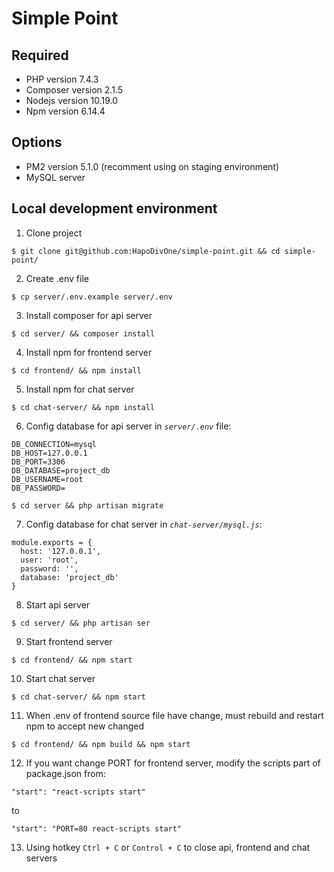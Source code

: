 Simple Point
=================



## Required
* PHP version 7.4.3
* Composer version 2.1.5
* Nodejs version 10.19.0
* Npm version 6.14.4

## Options
* PM2 version 5.1.0 (recomment using on staging environment)
* MySQL server

## Local development environment

1. Clone project

```shell
$ git clone git@github.com:HapoDivOne/simple-point.git && cd simple-point/
```

2. Create .env file

```shell
$ cp server/.env.example server/.env
```

3. Install composer for api server

```shell
$ cd server/ && composer install
```

4. Install npm for frontend server

```shell
$ cd frontend/ && npm install
```

5. Install npm for chat server

```shell
$ cd chat-server/ && npm install
```

6. Config database for api server in *`server/.env`* file:

```
DB_CONNECTION=mysql
DB_HOST=127.0.0.1
DB_PORT=3306
DB_DATABASE=project_db
DB_USERNAME=root
DB_PASSWORD=
```
```shell
$ cd server && php artisan migrate
```

7. Config database for chat server in *`chat-server/mysql.js`*:

```
module.exports = {
  host: '127.0.0.1',
  user: 'root',
  password: '',
  database: 'project_db'
}
```

8. Start api server

```shell
$ cd server/ && php artisan ser
```

9. Start frontend server

```shell
$ cd frontend/ && npm start
```

10. Start chat server

```shell
$ cd chat-server/ && npm start
```

11. When .env of frontend source file have change, must rebuild and restart npm to accept new changed

```shell
$ cd frontend/ && npm build && npm start
```

12. If you want change PORT for frontend server, modify the scripts part of package.json from:

```shell
"start": "react-scripts start"
```
to
```shell
"start": "PORT=80 react-scripts start"
```

13. Using hotkey `Ctrl + C` or `Control + C` to close api, frontend and chat servers
